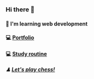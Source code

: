 ### Hi there 👋

#### 📖 I'm learning web development

#### 💻 <a href="https://backcost.github.io/portfolio/"> Portfolio</a>

#### 💻 <a href="https://twitter.com/backcost"> Study routine</a>

##### ♟  <a href="https://www.chess.com/stats/live/rapid/backcost">Let's play chess!</a>

 


